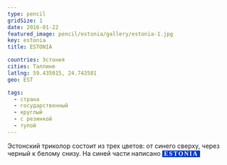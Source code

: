 ```yaml
---
type: pencil
gridSize: 1
date: 2016-01-22
featured_image: pencil/estonia/gallery/estonia-1.jpg
key: estonia
title: ESTONIA

countries: Эстония
cities: Таллинe
latlng: 59.435015, 24.743581
geo: EST

tags:
  - страна
  - государственный
  - круглый
  - с резинкой
  - тупой
---
```


Эстонский триколор состоит из трех цветов: от синего сверху, через черный к белому снизу. На синей части написано <span style="background:#0138c5;color:#fff;font-weight:bold;font-family:serif;letter-spacing:2px;padding:0 4px">ESTONIA</span>
